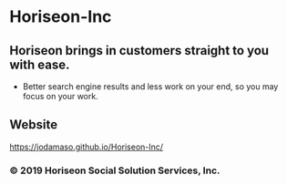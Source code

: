 # Horiseon-Inc

## Horiseon brings in customers straight to you with ease.
* Better search engine results and less work on your end, so you may focus on your work.

## Website
https://jodamaso.github.io/Horiseon-Inc/

### © 2019 Horiseon Social Solution Services, Inc.